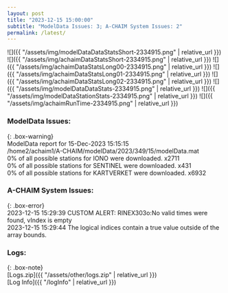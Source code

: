 ```yaml
---
layout: post
title: "2023-12-15 15:00:00"
subtitle: "ModelData Issues: 3; A-CHAIM System Issues: 2"
permalink: /latest/
---
```


![]({{ "/assets/img/modelDataDataStatsShort-2334915.png" | relative_url }})
![]({{ "/assets/img/achaimDataStatsShort-2334915.png" | relative_url }})
![]({{ "/assets/img/achaimDataStatsLong00-2334915.png" | relative_url }})
![]({{ "/assets/img/achaimDataStatsLong01-2334915.png" | relative_url }})
![]({{ "/assets/img/achaimDataStatsLong02-2334915.png" | relative_url }})
![]({{ "/assets/img/modelDataDataStats-2334915.png" | relative_url }})
![]({{ "/assets/img/modelDataStationStats-2334915.png" | relative_url }})
![]({{ "/assets/img/achaimRunTime-2334915.png" | relative_url }})


### ModelData Issues:  
  
{: .box-warning}  
 ModelData report for 15-Dec-2023 15:15:15   
 /home2/achaim1/A-CHAIM/modelData/2023/349/15/modelData.mat   
 0% of all possible stations for IONO were downloaded. x2711   
 0% of all possible stations for SENTINEL were downloaded. x431   
 0% of all possible stations for KARTVERKET were downloaded. x6932   
  
### A-CHAIM System Issues:  
  
{: .box-error}  
2023-12-15 15:29:39 CUSTOM ALERT: RINEX303o:No valid times were found, vIndex is empty  
2023-12-15 15:29:44 The logical indices contain a true value outside of the array bounds.  

### Logs:  
  
{: .box-note}  
[Logs.zip]({{ "/assets/other/logs.zip" | relative_url }})  
[Log Info]({{ "/logInfo" | relative_url }})  
